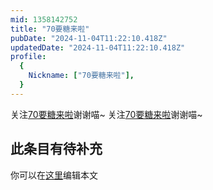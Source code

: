 ```yaml
---
mid: 1358142752
title: "70要糖来啦"
pubDate: "2024-11-04T11:22:10.418Z"
updatedDate: "2024-11-04T11:22:10.418Z"
profile:
  {
    Nickname: ["70要糖来啦"],
  }
---
```


关注[70要糖来啦](https://space.bilibili.com/1358142752)谢谢喵~ 关注[70要糖来啦](https://space.bilibili.com/1358142752)谢谢喵~

## 此条目有待补充
你可以在[这里](https://github.com/Yuhanawa/VTuber.ICU-Content/edit/master/v/70要糖来啦/index.md)编辑本文
